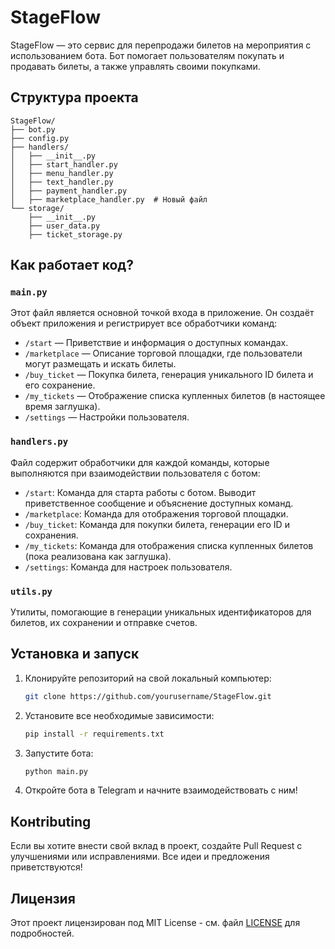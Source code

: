 
# StageFlow

StageFlow — это сервис для перепродажи билетов на мероприятия с использованием бота. Бот помогает пользователям покупать и продавать билеты, а также управлять своими покупками.

## Структура проекта

```
StageFlow/
├── bot.py
├── config.py
├── handlers/
│   ├── __init__.py
│   ├── start_handler.py
│   ├── menu_handler.py
│   ├── text_handler.py
│   ├── payment_handler.py
│   ├── marketplace_handler.py  # Новый файл
└── storage/
    ├── __init__.py
    ├── user_data.py
    ├── ticket_storage.py
```

## Как работает код?

### `main.py`

Этот файл является основной точкой входа в приложение. Он создаёт объект приложения и регистрирует все обработчики команд:

- `/start` — Приветствие и информация о доступных командах.
- `/marketplace` — Описание торговой площадки, где пользователи могут размещать и искать билеты.
- `/buy_ticket` — Покупка билета, генерация уникального ID билета и его сохранение.
- `/my_tickets` — Отображение списка купленных билетов (в настоящее время заглушка).
- `/settings` — Настройки пользователя.

### `handlers.py`

Файл содержит обработчики для каждой команды, которые выполняются при взаимодействии пользователя с ботом:

- `/start`: Команда для старта работы с ботом. Выводит приветственное сообщение и объяснение доступных команд.
- `/marketplace`: Команда для отображения торговой площадки.
- `/buy_ticket`: Команда для покупки билета, генерации его ID и сохранения.
- `/my_tickets`: Команда для отображения списка купленных билетов (пока реализована как заглушка).
- `/settings`: Команда для настроек пользователя.

### `utils.py`

Утилиты, помогающие в генерации уникальных идентификаторов для билетов, их сохранении и отправке счетов.

## Установка и запуск

1. Клонируйте репозиторий на свой локальный компьютер:
   ```bash
   git clone https://github.com/yourusername/StageFlow.git
   ```

2. Установите все необходимые зависимости:
   ```bash
   pip install -r requirements.txt
   ```

3. Запустите бота:
   ```bash
   python main.py
   ```

4. Откройте бота в Telegram и начните взаимодействовать с ним!

## Конtributing

Если вы хотите внести свой вклад в проект, создайте Pull Request с улучшениями или исправлениями. Все идеи и предложения приветствуются!

## Лицензия

Этот проект лицензирован под MIT License - см. файл [LICENSE](LICENSE) для подробностей.
